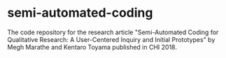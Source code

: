 # semi-automated-coding
The code repository for the research article "Semi-Automated Coding for Qualitative Research: A User-Centered Inquiry and Initial Prototypes" by Megh Marathe and Kentaro Toyama published in CHI 2018.
